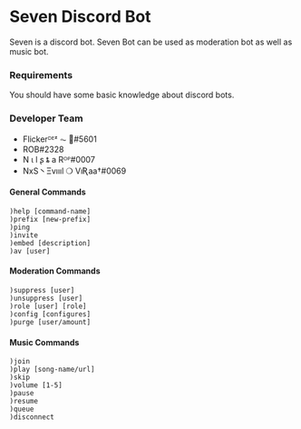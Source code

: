 # Seven Discord Bot
Seven is a discord bot. Seven Bot can be used as moderation bot as well as music bot.
### Requirements
You should have some basic knowledge about discord bots.
### Developer Team
- Flickerᴰᴱᶻ ⏦ 🍁#5601
- ROB#2328
- N ι l ʂ ȶ a Rᴼᴾ#0007
- NxS丶Ξvıııl ❍ VıƦaa†#0069
#### General Commands
`)help [command-name]`<br/>
`)prefix [new-prefix]`<br/>
`)ping`<br/>
`)invite`<br/>
`)embed [description]`<br/>
`)av [user]`<br/>
#### Moderation Commands
`)suppress [user]`<br/>
`)unsuppress [user]`<br/>
`)role [user] [role]`<br/>
`)config [configures]`<br/>
`)purge [user/amount]`<br/>
#### Music Commands
`)join`<br/>
`)play [song-name/url]`<br/>
`)skip`<br/>
`)volume [1-5]`<br/>
`)pause`<br/>
`)resume`<br/>
`)queue`<br/>
`)disconnect`<br/>
